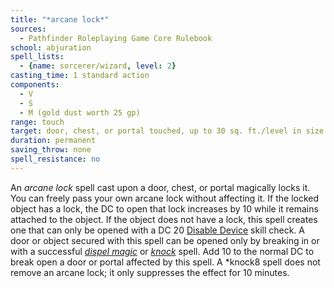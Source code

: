 ```yaml
---
title: "*arcane lock*"
sources:
  - Pathfinder Roleplaying Game Core Rulebook
school: abjuration
spell_lists:
  - {name: sorcerer/wizard, level: 2}
casting_time: 1 standard action
components:
  - V
  - S
  - M (gold dust worth 25 gp)
range: touch
target: door, chest, or portal touched, up to 30 sq. ft./level in size
duration: permanent
saving_throw: none
spell_resistance: no
---
```


An *arcane lock* spell cast upon a door, chest, or portal magically locks it. You can freely pass your own arcane lock without affecting it. If the locked object has a lock, the DC to open that lock increases by 10 while it remains attached to the object. If the object does not have a lock, this spell creates one that can only be opened with a DC 20 [Disable Device](/skills/disable-device/) skill check. A door or object secured with this spell can be opened only by breaking in or with a successful [*dispel magic*](/spells/dispel-magic/) or [*knock*](/spells/knock/) spell. Add 10 to the normal DC to break open a door or portal affected by this spell. A *knock8 spell does not remove an arcane lock; it only suppresses the effect for 10 minutes.

